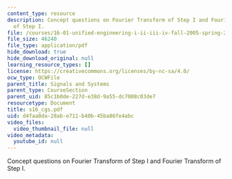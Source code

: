 ```yaml
---
content_type: resource
description: Concept questions on Fourier Transform of Step I and Fourier Transform
  of Step I.
file: /courses/16-01-unified-engineering-i-ii-iii-iv-fall-2005-spring-2006/d4faa0da28abe711b40b45ba86fe4abc_s16_cgs.pdf
file_size: 46240
file_type: application/pdf
hide_download: true
hide_download_original: null
learning_resource_types: []
license: https://creativecommons.org/licenses/by-nc-sa/4.0/
ocw_type: OCWFile
parent_title: Signals and Systems
parent_type: CourseSection
parent_uid: 85c1b0de-227d-e38d-9a55-dc7008c03de7
resourcetype: Document
title: s16_cgs.pdf
uid: d4faa0da-28ab-e711-b40b-45ba86fe4abc
video_files:
  video_thumbnail_file: null
video_metadata:
  youtube_id: null
---
```

Concept questions on Fourier Transform of Step I and Fourier Transform of Step I.